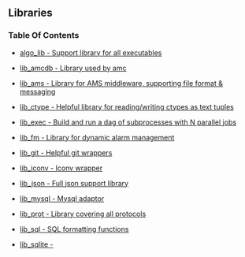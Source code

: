 ## Libraries


### Table Of Contents
<a href="#table-of-contents"></a>
<!-- TOC_BEG AUTO -->
* [algo_lib - Support library for all executables](/txt/lib/algo_lib/README.md)

* [lib_amcdb - Library used by amc](/txt/lib/lib_amcdb/README.md)

* [lib_ams - Library for AMS middleware, supporting file format & messaging](/txt/lib/lib_ams/README.md)

* [lib_ctype - Helpful library for reading/writing ctypes as text tuples](/txt/lib/lib_ctype/README.md)

* [lib_exec - Build and run a dag of subprocesses with N parallel jobs](/txt/lib/lib_exec/README.md)

* [lib_fm - Library for dynamic alarm management](/txt/lib/lib_fm/README.md)

* [lib_git - Helpful git wrappers](/txt/lib/lib_git/README.md)

* [lib_iconv - Iconv wrapper](/txt/lib/lib_iconv/README.md)

* [lib_json - Full json support library](/txt/lib/lib_json/README.md)

* [lib_mysql - Mysql adaptor](/txt/lib/lib_mysql/README.md)

* [lib_prot - Library covering all protocols](/txt/lib/lib_prot/README.md)

* [lib_sql - SQL formatting functions](/txt/lib/lib_sql/README.md)

* [lib_sqlite -](/txt/lib/lib_sqlite/README.md)

<!-- TOC_END AUTO -->

